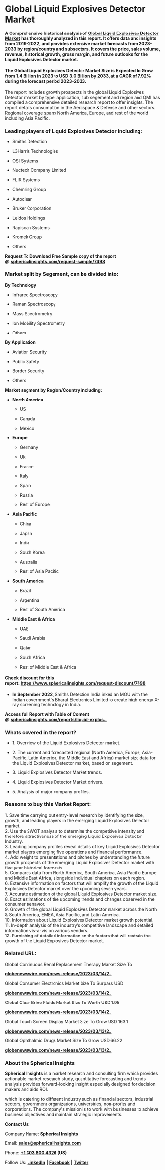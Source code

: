 <h1 class="news-post-title">Global Liquid Explosives Detector Market</h1>
<p><strong>A Comprehensive historical analysis of</strong>&nbsp;<a href="https://www.sphericalinsights.com/reports/liquid-explosives-detector-market" target="_blank" rel="nofollow ugc"><strong>Global Liquid Explosives Detector Market</strong></a>&nbsp;<strong>has thoroughly analyzed in this report. It offers data and insights from 2019-2022, and provides extensive market forecasts from 2023-2033 by region/country and subsectors. It covers the price, sales volume, revenue, historical growth, gross margin, and future outlooks for the Liquid Explosives Detector market.</strong></p>
<h4 id="heading-the-global-liquid-explosives-detector-market-size-is-expected-to-grow-from-14-billion-in-2023-to-usd-30-billion-by-2033-at-a-cagr-of-792-during-the-forecast-period-2023-2033" class="permalink-heading"><strong>The Global Liquid Explosives Detector Market Size is Expected to Grow from 1.4 Billion in 2023 to USD 3.0 Billion by 2033, at a CAGR of 7.92% during the forecast period 2023-2033.</strong></h4>
<p>The report includes growth prospects in the global Liquid Explosives Detector market by type, application, sub segement and region and QMI has compiled a comprehensive detailed research report to offer insights. The report details consumption in the Aerospace &amp; Defense and other sectors. Regional coverage spans North America, Europe, and rest of the world including Asia Pacific.</p>
<h3 id="heading-leading-players-of-liquid-explosives-detector-including" class="permalink-heading"><strong>Leading players of Liquid Explosives Detector including:</strong></h3>
<ul>
<li>
<p>Smiths Detection</p>
</li>
<li>
<p>L3Harris Technologies</p>
</li>
<li>
<p>OSI Systems</p>
</li>
<li>
<p>Nuctech Company Limited</p>
</li>
<li>
<p>FLIR Systems</p>
</li>
<li>
<p>Chemring Group</p>
</li>
<li>
<p>Autoclear</p>
</li>
<li>
<p>Bruker Corporation</p>
</li>
<li>
<p>Leidos Holdings</p>
</li>
<li>
<p>Rapiscan Systems</p>
</li>
<li>
<p>Kromek Group</p>
</li>
<li>
<p>Others</p>
</li>
</ul>
<p><strong>Request To Download Free Sample copy of the report @</strong>&nbsp;<strong><a class="autolinkedURL autolinkedURL-url" href="https://www.sphericalinsights.com/request-sample/7498" target="_blank" rel="nofollow ugc">sphericalinsights.com/request-sample/7498</a></strong></p>
<h3 id="heading-market-split-by-segement-can-be-divided-into" class="permalink-heading"><strong>Market split by Segement, can be divided into:</strong></h3>
<p><strong>By Technology</strong></p>
<ul>
<li>
<p>Infrared Spectroscopy</p>
</li>
<li>
<p>Raman Spectroscopy</p>
</li>
<li>
<p>Mass Spectrometry</p>
</li>
<li>
<p>Ion Mobility Spectrometry</p>
</li>
<li>
<p>Others</p>
</li>
</ul>
<p><strong>By Application</strong></p>
<ul>
<li>
<p>Aviation Security</p>
</li>
<li>
<p>Public Safety</p>
</li>
<li>
<p>Border Security</p>
</li>
<li>
<p>Others</p>
</li>
</ul>
<p><strong>Market segment by Region/Country including:</strong></p>
<ul>
<li>
<p><strong>North America</strong></p>
<ul>
<li>
<p>US</p>
</li>
<li>
<p>Canada</p>
</li>
<li>
<p>Mexico</p>
</li>
</ul>
</li>
<li>
<p><strong>Europe</strong></p>
<ul>
<li>
<p>Germany</p>
</li>
<li>
<p>Uk</p>
</li>
<li>
<p>France</p>
</li>
<li>
<p>Italy</p>
</li>
<li>
<p>Spain</p>
</li>
<li>
<p>Russia</p>
</li>
<li>
<p>Rest of Europe</p>
</li>
</ul>
</li>
<li>
<p><strong>Asia Pacific</strong></p>
<ul>
<li>
<p>China</p>
</li>
<li>
<p>Japan</p>
</li>
<li>
<p>India</p>
</li>
<li>
<p>South Korea</p>
</li>
<li>
<p>Australia</p>
</li>
<li>
<p>Rest of Asia Pacific</p>
</li>
</ul>
</li>
<li>
<p><strong>South America</strong></p>
<ul>
<li>
<p>Brazil</p>
</li>
<li>
<p>Argentina</p>
</li>
<li>
<p>Rest of South America</p>
</li>
</ul>
</li>
<li>
<p><strong>Middle East &amp; Africa</strong></p>
<ul>
<li>
<p>UAE</p>
</li>
<li>
<p>Saudi Arabia</p>
</li>
<li>
<p>Qatar</p>
</li>
<li>
<p>South Africa</p>
</li>
<li>
<p>Rest of Middle East &amp; Africa</p>
</li>
</ul>
</li>
</ul>
<h4 id="heading-check-discount-for-this-report-httpswwwsphericalinsightscomrequest-discount7498httpswwwsphericalinsightscomrequest-discount7498" class="permalink-heading">Check discount for this report:&nbsp;<a href="https://www.sphericalinsights.com/request-discount/7498" target="_blank" rel="nofollow ugc">https://www.sphericalinsights.com/request-discount/7498</a></h4>
<ul>
<li><strong>In September 2022</strong>, Smiths Detection India inked an MOU with the Indian government's Bharat Electronics Limited to create high-energy X-ray screening technology in India.</li>
</ul>
<p><strong>Access full Report with Table of Content @</strong>&nbsp;<strong><a class="autolinkedURL autolinkedURL-url" href="https://www.sphericalinsights.com/reports/liquid-explosives-detector-market" target="_blank" rel="nofollow ugc">sphericalinsights.com/reports/liquid-explos..</a></strong></p>
<h3 id="heading-whats-covered-in-the-report" class="permalink-heading"><strong>Whats covered in the report?</strong></h3>
<ul>
<li>
<p>1. Overview of the Liquid Explosives Detector market.</p>
</li>
<li>
<p>2. The current and forecasted regional (North America, Europe, Asia-Pacific, Latin America, the Middle East and Africa) market size data for the Liquid Explosives Detector market, based on segement.</p>
</li>
<li>
<p>3. Liquid Explosives Detector Market trends.</p>
</li>
<li>
<p>4. Liquid Explosives Detector Market drivers.</p>
</li>
<li>
<p>5. Analysis of major company profiles.</p>
</li>
</ul>
<h3 id="heading-reasons-to-buy-this-market-report" class="permalink-heading"><strong>Reasons to buy this Market Report:</strong></h3>
<p>1. Save time carrying out entry-level research by identifying the size, growth, and leading players in the emerging Liquid Explosives Detector market.<br />2. Use the SWOT analysis to determine the competitive intensity and therefore attractiveness of the emerging Liquid Explosives Detector Industry.<br />3. Leading company profiles reveal details of key Liquid Explosives Detector market players emerging five operations and financial performance.<br />4. Add weight to presentations and pitches by understanding the future growth prospects of the emerging Liquid Explosives Detector market with five year historical forecasts.<br />5. Compares data from North America, South America, Asia Pacific Europe and Middle East Africa, alongside individual chapters on each region.<br />6. Extensive information on factors that will amplify the growth of the Liquid Explosives Detector market over the upcoming seven years.<br />7. Accurate estimation of the global Liquid Explosives Detector market size.<br />8. Exact estimations of the upcoming trends and changes observed in the consumer behavior.<br />9. Growth of the global Liquid Explosives Detector market across the North &amp; South America, EMEA, Asia Pacific, and Latin America.<br />10. Information about Liquid Explosives Detector market growth potential.<br />11. In-depth analysis of the industry&rsquo;s competitive landscape and detailed information vis-a-vis on various vendors.<br />12. Furnishing of detailed information on the factors that will restrain the growth of the Liquid Explosives Detector market.</p>
<h3 id="heading-related-url" class="permalink-heading"><strong>Related URL:</strong></h3>
<p>Global Continuous Renal Replacement Therapy Market Size To</p>
<p><strong><a class="autolinkedURL autolinkedURL-url" href="https://www.globenewswire.com/news-release/2023/03/14/2626516/0/en/Global-Continuous-Renal-Replacement-Therapy-Market-Size-To-Hit-USD-2-7-Billion-By-2030-CAGR-of-8-91.html" target="_blank" rel="nofollow ugc">globenewswire.com/news-release/2023/03/14/2..</a></strong></p>
<p>Global Consumer Electronics Market Size To Surpass USD</p>
<p><strong><a class="autolinkedURL autolinkedURL-url" href="https://www.globenewswire.com/news-release/2023/03/14/2626454/0/en/Global-Consumer-Electronics-Market-Size-To-Surpass-USD-1000-9-Billion-by-2030-CAGR-of-5.html" target="_blank" rel="nofollow ugc">globenewswire.com/news-release/2023/03/14/2..</a></strong></p>
<p>Global Clear Brine Fluids Market Size To Worth USD 1.95</p>
<p><strong><a class="autolinkedURL autolinkedURL-url" href="https://www.globenewswire.com/news-release/2023/03/14/2626419/0/en/Global-Clear-Brine-Fluids-Market-Size-To-Worth-USD-1-95-Billion-By-2030-CAGR-Of-4-05.html" target="_blank" rel="nofollow ugc">globenewswire.com/news-release/2023/03/14/2..</a></strong></p>
<p>Global Touch Screen Display Market Size To Grow USD 163.1</p>
<p><strong><a class="autolinkedURL autolinkedURL-url" href="https://www.globenewswire.com/news-release/2023/03/13/2626047/0/en/Global-Touch-Screen-Display-Market-Size-To-Grow-USD-163-1-Billion-By-2030-CAGR-of-8.html" target="_blank" rel="nofollow ugc">globenewswire.com/news-release/2023/03/13/2..</a></strong></p>
<p>Global Ophthalmic Drugs Market Size To Grow USD 66.22</p>
<p><strong><a class="autolinkedURL autolinkedURL-url" href="https://www.globenewswire.com/news-release/2023/03/13/2626018/0/en/Global-Ophthalmic-Drugs-Market-Size-To-Grow-USD-66-22-Billion-By-2030-CAGR-8-25.html" target="_blank" rel="nofollow ugc">globenewswire.com/news-release/2023/03/13/2..</a></strong></p>
<h3 id="heading-about-the-spherical-insights" class="permalink-heading"><strong>About the Spherical Insights</strong></h3>
<p><strong>Spherical Insights</strong>&nbsp;is a market research and consulting firm which provides actionable market research study, quantitative forecasting and trends analysis provides forward-looking insight especially designed for decision makers and aids ROI.</p>
<p>which is catering to different industry such as financial sectors, industrial sectors, government organizations, universities, non-profits and corporations. The company's mission is to work with businesses to achieve business objectives and maintain strategic improvements.</p>
<p><strong>Contact Us:</strong></p>
<p>Company Name:&nbsp;<strong>Spherical Insights</strong></p>
<p>Email:&nbsp;<strong><a class="autolinkedURL autolinkedURL-email" href="mailto:sales@sphericalinsights.com" target="_blank" rel="nofollow ugc">sales@sphericalinsights.com</a></strong></p>
<p>Phone:&nbsp;<strong><a class="autolinkedURL autolinkedURL-phone" href="tel:+13038004326" target="_blank" rel="nofollow ugc">+1 303 800 4326</a>&nbsp;(US)</strong></p>
<p>Follow Us:&nbsp;<a href="https://www.linkedin.com/company/spherical-insight/" target="_blank" rel="nofollow ugc"><strong>LinkedIn</strong></a>&nbsp;<strong>|</strong>&nbsp;<a href="https://www.facebook.com/sphericalinsights22" target="_blank" rel="nofollow ugc"><strong>Facebook</strong></a>&nbsp;<strong>|</strong>&nbsp;<a href="https://twitter.com/SInsights_US" target="_blank" rel="nofollow ugc"><strong>Twitter</strong></a></p>
